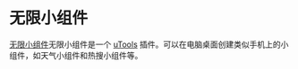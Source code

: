 # 无限小组件

[无限小组件](https://u.tools/plugins/detail/%E6%97%A0%E9%99%90%E5%B0%8F%E7%BB%84%E4%BB%B6/)无限小组件是一个 [uTools](https://u.tools) 插件。可以在电脑桌面创建类似手机上的小组件，如天气小组件和热搜小组件等。

